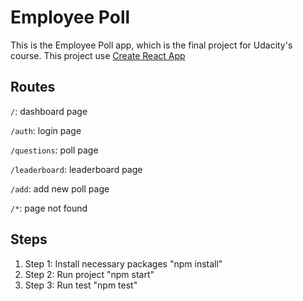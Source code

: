 # Employee Poll

This is the Employee Poll app, which is the final project for Udacity's course.
This project use [Create React App](https://github.com/facebook/create-react-app)

## Routes

`/`: dashboard page

`/auth`: login page

`/questions`: poll page

`/leaderboard`: leaderboard page

`/add`: add new poll page

`/*`: page not found

## Steps

1. Step 1: Install necessary packages
   "npm install"
2. Step 2: Run project
   "npm start"
3. Step 3: Run test
   "npm test"
